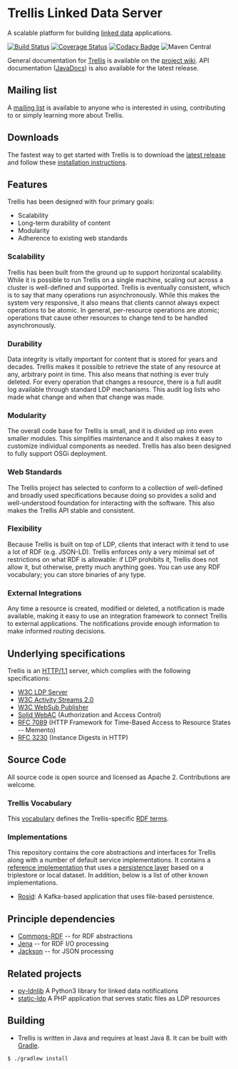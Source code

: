 # Trellis Linked Data Server

A scalable platform for building [linked data](https://www.w3.org/TR/ldp/) applications.

[![Build Status](https://travis-ci.org/trellis-ldp/trellis.png?branch=master)](https://travis-ci.org/trellis-ldp/trellis)
[![Coverage Status](https://coveralls.io/repos/github/trellis-ldp/trellis/badge.svg?branch=master)](https://coveralls.io/github/trellis-ldp/trellis?branch=master)
[![Codacy Badge](https://api.codacy.com/project/badge/Grade/09f8d4ae61764bd9a1fead16514b6db2)](https://www.codacy.com/app/acoburn/trellis?utm_source=github.com&amp;utm_medium=referral&amp;utm_content=trellis-ldp/trellis&amp;utm_campaign=Badge_Grade)
![Maven Central](https://img.shields.io/maven-central/v/org.trellisldp/trellis-api.svg)

General documentation for [Trellis](https://www.trellisldp.org) is available on the [project wiki](https://github.com/trellis-ldp/trellis/wiki).
API documentation ([JavaDocs](https://trellis-ldp.github.io/trellis/apidocs)) is also available for the latest release.

## Mailing list

A [mailing list](https://groups.google.com/group/trellis-ldp) is available to anyone who is interested in using, contributing to or simply learning more about Trellis.

## Downloads

The fastest way to get started with Trellis is to download the [latest release](https://github.com/trellis-ldp/trellis/releases)
and follow these [installation instructions](platform/linux).

## Features

Trellis has been designed with four primary goals:

  * Scalability
  * Long-term durability of content
  * Modularity
  * Adherence to existing web standards

### Scalability

Trellis has been built from the ground up to support horizontal scalability. While it is
possible to run Trellis on a single machine, scaling out across a cluster is well-defined and supported. Trellis is
eventually consistent, which is to say that many operations run asynchronously. While this makes the system very responsive, it
also means that clients cannot always expect operations to be atomic. In general, per-resource operations are atomic; operations
that cause other resources to change tend to be handled asynchronously.

### Durability

Data integrity is vitally important for content that is stored for years and decades. Trellis makes it possible to retrieve
the state of any resource at any, arbitrary point in time. This also means that nothing is ever truly deleted. For every
operation that changes a resource, there is a full audit log available through standard LDP mechanisms. This audit log
lists who made what change and when that change was made.

### Modularity

The overall code base for Trellis is small, and it is divided up into even smaller modules.
This simplifies maintenance and it also makes it easy to customize individual components as needed. Trellis
has also been designed to fully support OSGi deployment.

### Web Standards

The Trellis project has selected to conform to a collection of well-defined and broadly used specifications because
doing so provides a solid and well-understood foundation for interacting with the software. This also makes the
Trellis API stable and consistent.

### Flexibility

Because Trellis is built on top of LDP, clients that interact with it tend to use a lot of RDF (e.g. JSON-LD). Trellis
enforces only a very minimal set of restrictions on what RDF is allowable: if LDP prohibits it, Trellis does not
allow it, but otherwise, pretty much anything goes. You can use any RDF vocabulary; you can store binaries of any type.

### External Integrations

Any time a resource is created, modified or deleted, a notification is made available, making it easy to use an integration
framework to connect Trellis to external applications. The notifications provide enough information to make informed routing
decisions.

## Underlying specifications

Trellis is an [HTTP/1.1](https://tools.ietf.org/html/rfc7231) server, which complies with the following specifications:

  * [W3C LDP Server](https://www.w3.org/TR/ldp/)
  * [W3C Activity Streams 2.0](https://www.w3.org/TR/activitystreams-core/)
  * [W3C WebSub Publisher](https://www.w3.org/TR/websub/)
  * [Solid WebAC](https://github.com/solid/solid-spec#authorization-and-access-control) (Authorization and Access Control)
  * [RFC 7089](https://tools.ietf.org/html/rfc7089) (HTTP Framework for Time-Based Access to Resource States -- Memento)
  * [RFC 3230](https://tools.ietf.org/html/rfc3230) (Instance Digests in HTTP)

## Source Code

All source code is open source and licensed as Apache 2. Contributions are welcome.

### Trellis Vocabulary

This [vocabulary](https://github.com/trellis-ldp/trellis-ontology) defines the Trellis-specific
[RDF terms](https://www.trellisldp.org/ns/trellis.html).

### Implementations

This repository contains the core abstractions and interfaces for Trellis along with a number of default service
implementations. It contains a [reference implementation](components/app-triplestore) that uses a [persistence layer](components/triplestore)
based on a triplestore or local dataset. In addition, below is a list of other known implementations.

 * [Rosid](https://github.com/trellis-ldp/trellis-rosid): A Kafka-based application that uses file-based persistence.

## Principle dependencies

  * [Commons-RDF](https://commons.apache.org/proper/commons-rdf/) -- for RDF abstractions
  * [Jena](https://jena.apache.org/) -- for RDF I/O processing
  * [Jackson](https://github.com/FasterXML/jackson) -- for JSON processing

## Related projects

  * [py-ldnlib](https://github.com/trellis-ldp/py-ldnlib) A Python3 library for linked data notifications
  * [static-ldp](https://github.com/trellis-ldp/static-ldp) A PHP application that serves static files as LDP resources

## Building

 * Trellis is written in Java and requires at least Java 8. It can be built with [Gradle](https://gradle.org).

```
$ ./gradlew install
````

